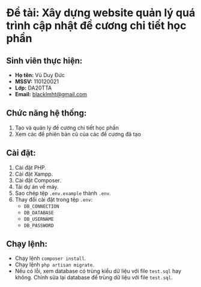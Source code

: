 # Đề tài: Xây dựng website quản lý quá trình cập nhật đề cương chi tiết học phần  

## Sinh viên thực hiện:  
- **Họ tên:** Vủ Duy Đức  
- **MSSV:** 110120021  
- **Lớp:** DA20TTA  
- **Email:** blacklmht@gmail.com  

## Chức năng hệ thống:  
1. Tạo và quản lý đề cương chi tiết học phần
2. Xem các đề phiên bản cũ của các đề cương đã tạo

## Cài đặt:  
1. Cài đặt PHP.  
2. Cài đặt Xampp.  
3. Cài đặt Composer.  
4. Tải dự án về máy.  
5. Sao chép tệp `.env.example` thành `.env`.  
6. Thay đổi cài đặt trong tệp `.env`:  
   - `DB_CONNECTION`  
   - `DB_DATABASE`  
   - `DB_USERNAME`  
   - `DB_PASSWORD`  

## Chạy lệnh:  
- Chạy lệnh `composer install`.  
- Chạy lệnh `php artisan migrate`.  
- Nếu có lỗi, xem database có trùng kiểu dữ liệu với file `test.sql` hay không. Chỉnh sửa lại database để trùng dữ liệu với file `test.sql`.
